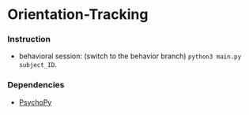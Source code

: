 # Orientation-Tracking

### Instruction
- behavioral session: (switch to the behavior branch)
`python3 main.py subject_ID`.

### Dependencies
- [PsychoPy](https://www.psychopy.org/)

